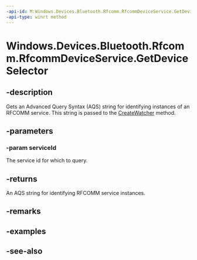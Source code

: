 ```yaml
---
-api-id: M:Windows.Devices.Bluetooth.Rfcomm.RfcommDeviceService.GetDeviceSelector(Windows.Devices.Bluetooth.Rfcomm.RfcommServiceId)
-api-type: winrt method
---
```


<!-- Method syntax
public string GetDeviceSelector(Windows.Devices.Bluetooth.Rfcomm.RfcommServiceId serviceId)
-->

# Windows.Devices.Bluetooth.Rfcomm.RfcommDeviceService.GetDeviceSelector

## -description
Gets an Advanced Query Syntax (AQS) string for identifying instances of an RFCOMM service. This string is passed to the [CreateWatcher](../windows.devices.enumeration/deviceinformation_createwatcher.md) method.

## -parameters
### -param serviceId
The service id for which to query.

## -returns
An AQS string for identifying RFCOMM service instances.

## -remarks

## -examples

## -see-also
